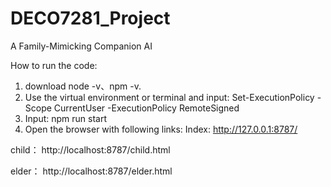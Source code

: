 # DECO7281_Project
A Family-Mimicking Companion AI


How to run the code: 
1. download node -v、npm -v.
2. Use the virtual environment or terminal and input: Set-ExecutionPolicy -Scope CurrentUser -ExecutionPolicy RemoteSigned
3. Input: npm run start
4. Open the browser with following links: 
Index: 
http://127.0.0.1:8787/

child：
http://localhost:8787/child.html

elder：
http://localhost:8787/elder.html
